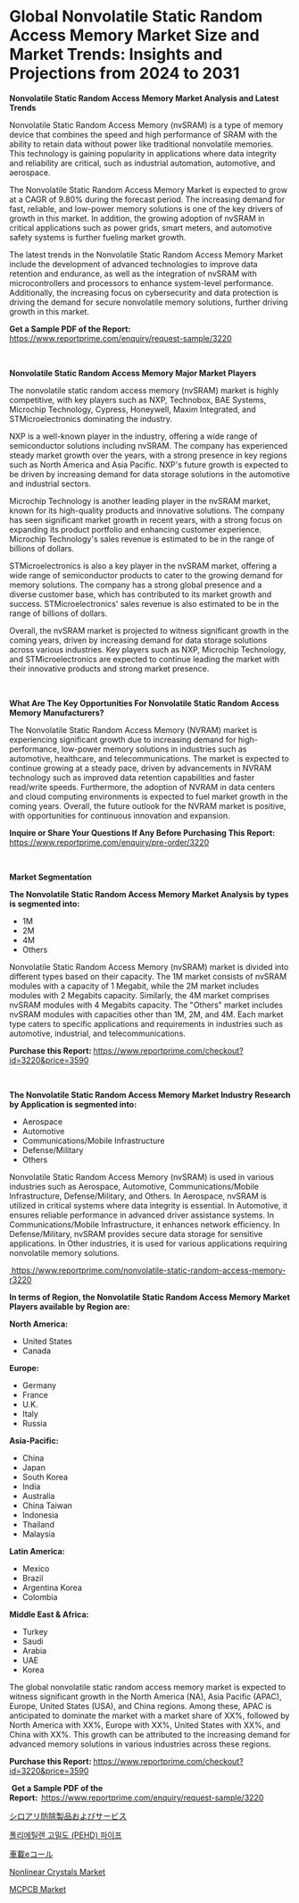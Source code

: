 <p><h1>Global Nonvolatile Static Random Access Memory Market Size and Market Trends: Insights and Projections from 2024 to 2031</h1></p><p><strong>Nonvolatile Static Random Access Memory Market Analysis and Latest Trends</strong></p>
<p><p>Nonvolatile Static Random Access Memory (nvSRAM) is a type of memory device that combines the speed and high performance of SRAM with the ability to retain data without power like traditional nonvolatile memories. This technology is gaining popularity in applications where data integrity and reliability are critical, such as industrial automation, automotive, and aerospace.</p><p>The Nonvolatile Static Random Access Memory Market is expected to grow at a CAGR of 9.80% during the forecast period. The increasing demand for fast, reliable, and low-power memory solutions is one of the key drivers of growth in this market. In addition, the growing adoption of nvSRAM in critical applications such as power grids, smart meters, and automotive safety systems is further fueling market growth.</p><p>The latest trends in the Nonvolatile Static Random Access Memory Market include the development of advanced technologies to improve data retention and endurance, as well as the integration of nvSRAM with microcontrollers and processors to enhance system-level performance. Additionally, the increasing focus on cybersecurity and data protection is driving the demand for secure nonvolatile memory solutions, further driving growth in this market.</p></p>
<p><strong>Get a Sample PDF of the Report:&nbsp;</strong> <a href="https://www.reportprime.com/enquiry/request-sample/3220">https://www.reportprime.com/enquiry/request-sample/3220</a></p>
<p>&nbsp;</p>
<p><strong>Nonvolatile Static Random Access Memory Major Market Players</strong></p>
<p><p>The nonvolatile static random access memory (nvSRAM) market is highly competitive, with key players such as NXP, Technobox, BAE Systems, Microchip Technology, Cypress, Honeywell, Maxim Integrated, and STMicroelectronics dominating the industry. </p><p>NXP is a well-known player in the industry, offering a wide range of semiconductor solutions including nvSRAM. The company has experienced steady market growth over the years, with a strong presence in key regions such as North America and Asia Pacific. NXP's future growth is expected to be driven by increasing demand for data storage solutions in the automotive and industrial sectors.</p><p>Microchip Technology is another leading player in the nvSRAM market, known for its high-quality products and innovative solutions. The company has seen significant market growth in recent years, with a strong focus on expanding its product portfolio and enhancing customer experience. Microchip Technology's sales revenue is estimated to be in the range of billions of dollars.</p><p>STMicroelectronics is also a key player in the nvSRAM market, offering a wide range of semiconductor products to cater to the growing demand for memory solutions. The company has a strong global presence and a diverse customer base, which has contributed to its market growth and success. STMicroelectronics' sales revenue is also estimated to be in the range of billions of dollars.</p><p>Overall, the nvSRAM market is projected to witness significant growth in the coming years, driven by increasing demand for data storage solutions across various industries. Key players such as NXP, Microchip Technology, and STMicroelectronics are expected to continue leading the market with their innovative products and strong market presence.</p></p>
<p>&nbsp;</p>
<p><strong>What Are The Key Opportunities For Nonvolatile Static Random Access Memory Manufacturers?</strong></p>
<p><p>The Nonvolatile Static Random Access Memory (NVRAM) market is experiencing significant growth due to increasing demand for high-performance, low-power memory solutions in industries such as automotive, healthcare, and telecommunications. The market is expected to continue growing at a steady pace, driven by advancements in NVRAM technology such as improved data retention capabilities and faster read/write speeds. Furthermore, the adoption of NVRAM in data centers and cloud computing environments is expected to fuel market growth in the coming years. Overall, the future outlook for the NVRAM market is positive, with opportunities for continuous innovation and expansion.</p></p>
<p><strong>Inquire or Share Your Questions If Any Before Purchasing This Report:</strong> <a href="https://www.reportprime.com/enquiry/pre-order/3220">https://www.reportprime.com/enquiry/pre-order/3220</a></p>
<p>&nbsp;</p>
<p><strong>Market Segmentation</strong></p>
<p><strong>The Nonvolatile Static Random Access Memory Market Analysis by types is segmented into:</strong></p>
<p><ul><li>1M</li><li>2M</li><li>4M</li><li>Others</li></ul></p>
<p><p>Nonvolatile Static Random Access Memory (nvSRAM) market is divided into different types based on their capacity. The 1M market consists of nvSRAM modules with a capacity of 1 Megabit, while the 2M market includes modules with 2 Megabits capacity. Similarly, the 4M market comprises nvSRAM modules with 4 Megabits capacity. The "Others" market includes nvSRAM modules with capacities other than 1M, 2M, and 4M. Each market type caters to specific applications and requirements in industries such as automotive, industrial, and telecommunications.</p></p>
<p><strong>Purchase this Report:&nbsp;</strong><a href="https://www.reportprime.com/checkout?id=3220&price=3590">https://www.reportprime.com/checkout?id=3220&price=3590</a></p>
<p>&nbsp;</p>
<p><strong>The Nonvolatile Static Random Access Memory Market Industry Research by Application is segmented into:</strong></p>
<p><ul><li>Aerospace</li><li>Automotive</li><li>Communications/Mobile Infrastructure</li><li>Defense/Military</li><li>Others</li></ul></p>
<p><p>Nonvolatile Static Random Access Memory (nvSRAM) is used in various industries such as Aerospace, Automotive, Communications/Mobile Infrastructure, Defense/Military, and Others. In Aerospace, nvSRAM is utilized in critical systems where data integrity is essential. In Automotive, it ensures reliable performance in advanced driver assistance systems. In Communications/Mobile Infrastructure, it enhances network efficiency. In Defense/Military, nvSRAM provides secure data storage for sensitive applications. In Other industries, it is used for various applications requiring nonvolatile memory solutions.</p></p>
<p><a href="https://www.reportprime.com/nonvolatile-static-random-access-memory-r3220">&nbsp;https://www.reportprime.com/nonvolatile-static-random-access-memory-r3220</a></p>
<p><strong>In terms of Region, the Nonvolatile Static Random Access Memory Market Players available by Region are:</strong></p>
<p>
    <p> <strong> North America: </strong>
        <ul>
            <li>United States</li>
            <li>Canada</li>
        </ul>
        </p> 
    <p> <strong> Europe: </strong>
        <ul>
            <li>Germany</li>
            <li>France</li>
            <li>U.K.</li>
            <li>Italy</li>
            <li>Russia</li>
        </ul>
        </p> 
    <p> <strong> Asia-Pacific: </strong>
        <ul>
            <li>China</li>
            <li>Japan</li>
            <li>South Korea</li>
            <li>India</li>
            <li>Australia</li>
            <li>China Taiwan</li>
            <li>Indonesia</li>
            <li>Thailand</li>
            <li>Malaysia</li>
        </ul>
        </p> 
    <p> <strong> Latin America: </strong>
        <ul>
            <li>Mexico</li>
            <li>Brazil</li>
            <li>Argentina Korea</li>
            <li>Colombia</li>
        </ul>
        </p> 
    <p> <strong> Middle East & Africa: </strong>
        <ul>
            <li>Turkey</li>
            <li>Saudi</li>
            <li>Arabia</li>
            <li>UAE</li>
            <li>Korea</li>
        </ul>
    </p>
    </p>
<p><p>The global nonvolatile static random access memory market is expected to witness significant growth in the North America (NA), Asia Pacific (APAC), Europe, United States (USA), and China regions. Among these, APAC is anticipated to dominate the market with a market share of XX%, followed by North America with XX%, Europe with XX%, United States with XX%, and China with XX%. This growth can be attributed to the increasing demand for advanced memory solutions in various industries across these regions.</p></p>
<p><strong>Purchase this Report: </strong><a href="https://www.reportprime.com/checkout?id=3220&price=3590">https://www.reportprime.com/checkout?id=3220&price=3590</a></p>
<p>&nbsp;<strong>Get a Sample PDF of the Report:&nbsp;&nbsp;</strong><a href="https://www.reportprime.com/enquiry/request-sample/3220">https://www.reportprime.com/enquiry/request-sample/3220</a></p>
<p><strong></strong></p>
<p><p><a href="https://github.com/tubbs463/Market-Research-Report-List-3/blob/main/538316583269.md">シロアリ防除製品およびサービス</a></p><p><a href="https://github.com/muchswr/Market-Research-Report-List-2/blob/main/5426569103346.md">폴리에틸렌 고밀도 (PEHD) 파이프</a></p><p><a href="https://github.com/decker5351/Market-Research-Report-List-3/blob/main/354895283268.md">車載eコール</a></p><p><a href="https://github.com/nafiafirdania/Market-Research-Report-List-2/blob/main/nonlinear-crystals-market.md">Nonlinear Crystals Market</a></p><p><a href="https://github.com/kulaberyasin52/Market-Research-Report-List-1/blob/main/mcpcb-market.md">MCPCB Market</a></p></p>